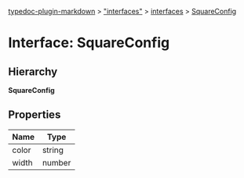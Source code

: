 [typedoc-plugin-markdown](../index.md) > ["interfaces"](../modules/_interfaces_.md) > [interfaces](../modules/_interfaces_.interfaces.md) > [SquareConfig](../interfaces/_interfaces_.interfaces.squareconfig.md)

# Interface: SquareConfig

## Hierarchy

**SquareConfig**





## Properties

| Name  | Type                
| ------ | ------------------- 
| color  | string  
| width  | number  
